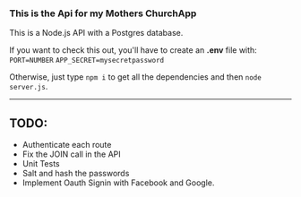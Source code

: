 ### This is the Api for my Mothers ChurchApp

This is a Node.js API with a Postgres database. 

If you want to check this out, you'll have to create an **.env** file with:
`PORT=NUMBER`
`APP_SECRET=mysecretpassword`

Otherwise, just type `npm i` to get all the dependencies and then `node server.js`. 

---
## TODO:
+ Authenticate each route
+ Fix the JOIN call in the API
+ Unit Tests
+ Salt and hash the passwords
+ Implement Oauth Signin with Facebook and Google. 